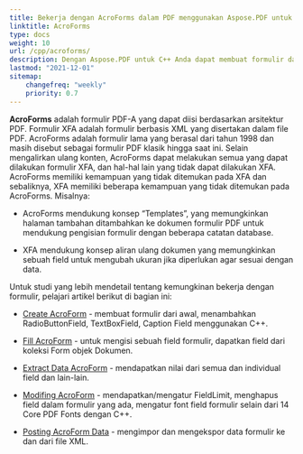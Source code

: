 ```yaml
---
title: Bekerja dengan AcroForms dalam PDF menggunakan Aspose.PDF untuk C++
linktitle: AcroForms
type: docs
weight: 10
url: /cpp/acroforms/
description: Dengan Aspose.PDF untuk C++ Anda dapat membuat formulir dari awal, mengisi bidang formulir dalam dokumen PDF, mengekstrak data dari formulir, menambahkan atau menghapus bidang dalam formulir yang ada.
lastmod: "2021-12-01"
sitemap:
    changefreq: "weekly"
    priority: 0.7
---
```


**AcroForms** adalah formulir PDF-A yang dapat diisi berdasarkan arsitektur PDF. Formulir XFA adalah formulir berbasis XML yang disertakan dalam file PDF. AcroForms adalah formulir lama yang berasal dari tahun 1998 dan masih disebut sebagai formulir PDF klasik hingga saat ini. Selain mengalirkan ulang konten, AcroForms dapat melakukan semua yang dapat dilakukan formulir XFA, dan hal-hal lain yang tidak dapat dilakukan XFA. AcroForms memiliki kemampuan yang tidak ditemukan pada XFA dan sebaliknya, XFA memiliki beberapa kemampuan yang tidak ditemukan pada AcroForms. Misalnya:

- AcroForms mendukung konsep “Templates”, yang memungkinkan halaman tambahan ditambahkan ke dokumen formulir PDF untuk mendukung pengisian formulir dengan beberapa catatan database.

- XFA mendukung konsep aliran ulang dokumen yang memungkinkan sebuah field untuk mengubah ukuran jika diperlukan agar sesuai dengan data.

Untuk studi yang lebih mendetail tentang kemungkinan bekerja dengan formulir, pelajari artikel berikut di bagian ini:

- [Create AcroForm](/pdf/cpp/create-form/) - membuat formulir dari awal, menambahkan RadioButtonField, TextBoxField, Caption Field menggunakan C++.

- [Fill AcroForm](/pdf/cpp/fill-form/) - untuk mengisi sebuah field formulir, dapatkan field dari koleksi Form objek Dokumen.

- [Extract Data AcroForm](/pdf/cpp/extract-form/) - mendapatkan nilai dari semua dan individual field dan lain-lain.

- [Modifing AcroForm](/pdf/cpp/modifing-form/) - mendapatkan/mengatur FieldLimit, menghapus field dalam formulir yang ada, mengatur font field formulir selain dari 14 Core PDF Fonts dengan C++.

- [Posting AcroForm Data](/pdf/cpp/posting-acroform-data/) - mengimpor dan mengekspor data formulir ke dan dari file XML.
